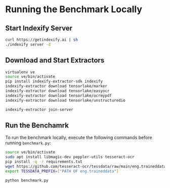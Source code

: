# Running the Benchmark Locally

## Start Indexify Server


```bash 
curl https://getindexify.ai | sh
./indexify server -d
```

## Download and Start Extractors

```bash
virtualenv ve
source ve/bin/activate
pip install indexify-extractor-sdk indexify
indexify-extractor download tensorlake/marker
indexify-extractor download tensorlake/easyocr
indexify-extractor download tensorlake/ocrmypdf
indexify-extractor download tensorlake/unstructuredio
```

```bash
indexify-extractor join-server
```

## Run the Benchamrk

To run the benchmark locally, execute the following commands before running `benchmark.py`:

```bash
source ve/bin/activate
sudo apt install libmagic-dev poppler-utils tesseract-ocr
pip install -q -r requirements.txt
wget https://github.com/tesseract-ocr/tessdata/raw/main/eng.traineddata
export TESSDATA_PREFIX=["PATH OF eng.traineddata"]

python benchmark.py
```
